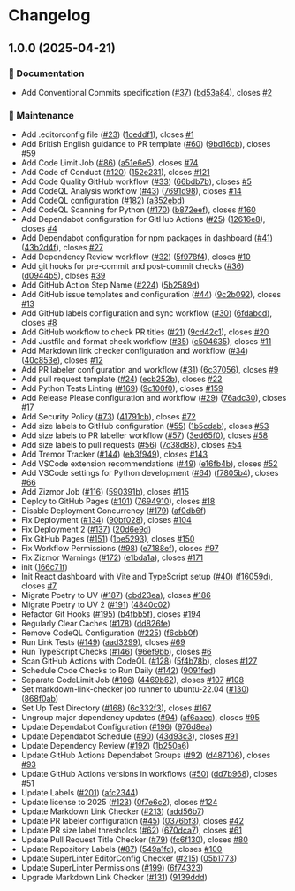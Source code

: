 # Changelog

## 1.0.0 (2025-04-21)


### 📝 Documentation

* Add Conventional Commits specification ([#37](https://github.com/JackPlowman/status-sentinel/issues/37)) ([bd53a84](https://github.com/JackPlowman/status-sentinel/commit/bd53a8400fccd1473f3fa56ce29c52a84902cb29)), closes [#2](https://github.com/JackPlowman/status-sentinel/issues/2)


### 🧰 Maintenance

* Add .editorconfig file ([#23](https://github.com/JackPlowman/status-sentinel/issues/23)) ([1ceddf1](https://github.com/JackPlowman/status-sentinel/commit/1ceddf18cf8e9f27d2c6acae070894b4a7392ee1)), closes [#1](https://github.com/JackPlowman/status-sentinel/issues/1)
* Add British English guidance to PR template ([#60](https://github.com/JackPlowman/status-sentinel/issues/60)) ([9bd16cb](https://github.com/JackPlowman/status-sentinel/commit/9bd16cbc049417fad0b905831b86c20270954dc5)), closes [#59](https://github.com/JackPlowman/status-sentinel/issues/59)
* Add Code Limit Job ([#86](https://github.com/JackPlowman/status-sentinel/issues/86)) ([a51e6e5](https://github.com/JackPlowman/status-sentinel/commit/a51e6e58b8cde2aa027797efeea25e6e5c87a8dc)), closes [#74](https://github.com/JackPlowman/status-sentinel/issues/74)
* Add Code of Conduct ([#120](https://github.com/JackPlowman/status-sentinel/issues/120)) ([152e231](https://github.com/JackPlowman/status-sentinel/commit/152e23142476ed962cb3ba33623612e442bc680e)), closes [#121](https://github.com/JackPlowman/status-sentinel/issues/121)
* Add Code Quality GitHub workflow ([#33](https://github.com/JackPlowman/status-sentinel/issues/33)) ([66bdb7b](https://github.com/JackPlowman/status-sentinel/commit/66bdb7bde93150c40d8eebb9fe8d348395ba3713)), closes [#5](https://github.com/JackPlowman/status-sentinel/issues/5)
* Add CodeQL Analysis workflow ([#43](https://github.com/JackPlowman/status-sentinel/issues/43)) ([7691d98](https://github.com/JackPlowman/status-sentinel/commit/7691d98c280cee5b032e62556f4b213fb4655aa9)), closes [#14](https://github.com/JackPlowman/status-sentinel/issues/14)
* Add CodeQL configuration ([#182](https://github.com/JackPlowman/status-sentinel/issues/182)) ([a352ebd](https://github.com/JackPlowman/status-sentinel/commit/a352ebd2b60135202e8b05856a896828b06e05c6))
* Add CodeQL Scanning for Python ([#170](https://github.com/JackPlowman/status-sentinel/issues/170)) ([b872eef](https://github.com/JackPlowman/status-sentinel/commit/b872eef120987c3db8e4d1adf37b3345f51c6df6)), closes [#160](https://github.com/JackPlowman/status-sentinel/issues/160)
* Add Dependabot configuration for GitHub Actions ([#25](https://github.com/JackPlowman/status-sentinel/issues/25)) ([12616e8](https://github.com/JackPlowman/status-sentinel/commit/12616e81e98e57e2f71146cf59756e5a79f1be39)), closes [#4](https://github.com/JackPlowman/status-sentinel/issues/4)
* Add Dependabot configuration for npm packages in dashboard ([#41](https://github.com/JackPlowman/status-sentinel/issues/41)) ([43b2d4f](https://github.com/JackPlowman/status-sentinel/commit/43b2d4f73d7fd7aa68074785a94367c42de28a9f)), closes [#27](https://github.com/JackPlowman/status-sentinel/issues/27)
* Add Dependency Review workflow ([#32](https://github.com/JackPlowman/status-sentinel/issues/32)) ([5f978f4](https://github.com/JackPlowman/status-sentinel/commit/5f978f42aac2f026c522be608cd9b5dd090791a8)), closes [#10](https://github.com/JackPlowman/status-sentinel/issues/10)
* Add git hooks for pre-commit and post-commit checks ([#36](https://github.com/JackPlowman/status-sentinel/issues/36)) ([d0944b5](https://github.com/JackPlowman/status-sentinel/commit/d0944b5d30e5507b1bc84960cbd15cc30e22537c)), closes [#39](https://github.com/JackPlowman/status-sentinel/issues/39)
* Add GitHub Action Step Name ([#224](https://github.com/JackPlowman/status-sentinel/issues/224)) ([5b2589d](https://github.com/JackPlowman/status-sentinel/commit/5b2589d36654d5d9604411202bd302ed1089a3ea))
* Add GitHub issue templates and configuration ([#44](https://github.com/JackPlowman/status-sentinel/issues/44)) ([9c2b092](https://github.com/JackPlowman/status-sentinel/commit/9c2b0927a2a9928883aa5f809e5a28d653628d1f)), closes [#13](https://github.com/JackPlowman/status-sentinel/issues/13)
* Add GitHub labels configuration and sync workflow ([#30](https://github.com/JackPlowman/status-sentinel/issues/30)) ([6fdabcd](https://github.com/JackPlowman/status-sentinel/commit/6fdabcdc645de77b719feab36a9117c07fb07e68)), closes [#8](https://github.com/JackPlowman/status-sentinel/issues/8)
* Add GitHub workflow to check PR titles ([#21](https://github.com/JackPlowman/status-sentinel/issues/21)) ([9cd42c1](https://github.com/JackPlowman/status-sentinel/commit/9cd42c1bb86739e798973baed1cacd14ebdc98a9)), closes [#20](https://github.com/JackPlowman/status-sentinel/issues/20)
* Add Justfile and format check workflow ([#35](https://github.com/JackPlowman/status-sentinel/issues/35)) ([c504635](https://github.com/JackPlowman/status-sentinel/commit/c504635d41eb5f7e057272c93ed0485299ed436a)), closes [#11](https://github.com/JackPlowman/status-sentinel/issues/11)
* Add Markdown link checker configuration and workflow ([#34](https://github.com/JackPlowman/status-sentinel/issues/34)) ([40c853e](https://github.com/JackPlowman/status-sentinel/commit/40c853eda5aecdfe19378638082a1a9b52c8a973)), closes [#12](https://github.com/JackPlowman/status-sentinel/issues/12)
* Add PR labeler configuration and workflow ([#31](https://github.com/JackPlowman/status-sentinel/issues/31)) ([6c37056](https://github.com/JackPlowman/status-sentinel/commit/6c370568fcdad975339175424ad38af2b7984973)), closes [#9](https://github.com/JackPlowman/status-sentinel/issues/9)
* Add pull request template ([#24](https://github.com/JackPlowman/status-sentinel/issues/24)) ([ecb252b](https://github.com/JackPlowman/status-sentinel/commit/ecb252bc87c50a4191ce03223034c6bbaaca2dd4)), closes [#22](https://github.com/JackPlowman/status-sentinel/issues/22)
* Add Python Tests Linting ([#169](https://github.com/JackPlowman/status-sentinel/issues/169)) ([9c100f0](https://github.com/JackPlowman/status-sentinel/commit/9c100f0fc9f33fbebcccf8ad6c86fe5150e9ed55)), closes [#159](https://github.com/JackPlowman/status-sentinel/issues/159)
* Add Release Please configuration and workflow ([#29](https://github.com/JackPlowman/status-sentinel/issues/29)) ([76adc30](https://github.com/JackPlowman/status-sentinel/commit/76adc30c922021ddcd780a20e5c4a513ba4642f0)), closes [#17](https://github.com/JackPlowman/status-sentinel/issues/17)
* Add Security Policy ([#73](https://github.com/JackPlowman/status-sentinel/issues/73)) ([41791cb](https://github.com/JackPlowman/status-sentinel/commit/41791cb48ade2ff8118e9b58c3a1e7aa231845f8)), closes [#72](https://github.com/JackPlowman/status-sentinel/issues/72)
* Add size labels to GitHub configuration ([#55](https://github.com/JackPlowman/status-sentinel/issues/55)) ([1b5cdab](https://github.com/JackPlowman/status-sentinel/commit/1b5cdabca4a14a29c401d6e81898dbcafb65c5c6)), closes [#53](https://github.com/JackPlowman/status-sentinel/issues/53)
* Add size labels to PR labeller workflow ([#57](https://github.com/JackPlowman/status-sentinel/issues/57)) ([3ed65f0](https://github.com/JackPlowman/status-sentinel/commit/3ed65f0707d05f75c40d734332760cb1a893014c)), closes [#58](https://github.com/JackPlowman/status-sentinel/issues/58)
* Add size labels to pull requests ([#56](https://github.com/JackPlowman/status-sentinel/issues/56)) ([7c38d88](https://github.com/JackPlowman/status-sentinel/commit/7c38d887eba933aa6b460a2c94a1d5a3689270b9)), closes [#54](https://github.com/JackPlowman/status-sentinel/issues/54)
* Add Tremor Tracker ([#144](https://github.com/JackPlowman/status-sentinel/issues/144)) ([eb3f949](https://github.com/JackPlowman/status-sentinel/commit/eb3f9496b214775099bf3914ed9f5dd2e5ecf413)), closes [#143](https://github.com/JackPlowman/status-sentinel/issues/143)
* Add VSCode extension recommendations ([#49](https://github.com/JackPlowman/status-sentinel/issues/49)) ([e16fb4b](https://github.com/JackPlowman/status-sentinel/commit/e16fb4bbe4e8a1965a75a2966a2e5327a5b0f48b)), closes [#52](https://github.com/JackPlowman/status-sentinel/issues/52)
* Add VSCode settings for Python development ([#64](https://github.com/JackPlowman/status-sentinel/issues/64)) ([f7805b4](https://github.com/JackPlowman/status-sentinel/commit/f7805b430acb47fe25ed020dc0f56b2f981db804)), closes [#66](https://github.com/JackPlowman/status-sentinel/issues/66)
* Add Zizmor Job ([#116](https://github.com/JackPlowman/status-sentinel/issues/116)) ([590391b](https://github.com/JackPlowman/status-sentinel/commit/590391b2466ce3a07c19c5bae9808a1e5b930609)), closes [#115](https://github.com/JackPlowman/status-sentinel/issues/115)
* Deploy to GitHub Pages ([#101](https://github.com/JackPlowman/status-sentinel/issues/101)) ([7694910](https://github.com/JackPlowman/status-sentinel/commit/769491090268824dd681971160e0ec7fea6f423d)), closes [#18](https://github.com/JackPlowman/status-sentinel/issues/18)
* Disable Deployment Concurrency ([#179](https://github.com/JackPlowman/status-sentinel/issues/179)) ([af0db6f](https://github.com/JackPlowman/status-sentinel/commit/af0db6fd25eb25f0f261f3ab7fd0529b946bb081))
* Fix Deployment ([#134](https://github.com/JackPlowman/status-sentinel/issues/134)) ([90bf028](https://github.com/JackPlowman/status-sentinel/commit/90bf0280ec19330b581c2dc05c2097701c6f7264)), closes [#104](https://github.com/JackPlowman/status-sentinel/issues/104)
* Fix Deployment 2 ([#137](https://github.com/JackPlowman/status-sentinel/issues/137)) ([20d6e9d](https://github.com/JackPlowman/status-sentinel/commit/20d6e9da1bc5021ce14825fa78de2e11514b5857))
* Fix GitHub Pages ([#151](https://github.com/JackPlowman/status-sentinel/issues/151)) ([1be5293](https://github.com/JackPlowman/status-sentinel/commit/1be5293bd6aed74d933dd30093984fc73bacd3f2)), closes [#150](https://github.com/JackPlowman/status-sentinel/issues/150)
* Fix Workflow Permissions ([#98](https://github.com/JackPlowman/status-sentinel/issues/98)) ([e7188ef](https://github.com/JackPlowman/status-sentinel/commit/e7188efb5bd15b100013d3fb454c8ad7bf28be77)), closes [#97](https://github.com/JackPlowman/status-sentinel/issues/97)
* Fix Zizmor Warnings ([#172](https://github.com/JackPlowman/status-sentinel/issues/172)) ([e1bda1a](https://github.com/JackPlowman/status-sentinel/commit/e1bda1a42beecfc7301740b085956f900283d6d5)), closes [#171](https://github.com/JackPlowman/status-sentinel/issues/171)
* init ([166c71f](https://github.com/JackPlowman/status-sentinel/commit/166c71f75135a50f3870d0ff88452d8eae54919c))
* Init React dashboard with Vite and TypeScript setup ([#40](https://github.com/JackPlowman/status-sentinel/issues/40)) ([f16059d](https://github.com/JackPlowman/status-sentinel/commit/f16059d421bc26162139589eafecd3527acf6d30)), closes [#7](https://github.com/JackPlowman/status-sentinel/issues/7)
* Migrate Poetry to UV ([#187](https://github.com/JackPlowman/status-sentinel/issues/187)) ([cbd23ea](https://github.com/JackPlowman/status-sentinel/commit/cbd23eae4badaa9f56cf2fccf22012fda0af8265)), closes [#186](https://github.com/JackPlowman/status-sentinel/issues/186)
* Migrate Poetry to UV 2 ([#191](https://github.com/JackPlowman/status-sentinel/issues/191)) ([4840c02](https://github.com/JackPlowman/status-sentinel/commit/4840c023b598c6d91252a6c1ed8fe78210f70d8a))
* Refactor Git Hooks ([#195](https://github.com/JackPlowman/status-sentinel/issues/195)) ([b4fbb5f](https://github.com/JackPlowman/status-sentinel/commit/b4fbb5f3a7b46f3f7a0600fa012f1322395df5a9)), closes [#194](https://github.com/JackPlowman/status-sentinel/issues/194)
* Regularly Clear Caches ([#178](https://github.com/JackPlowman/status-sentinel/issues/178)) ([dd826fe](https://github.com/JackPlowman/status-sentinel/commit/dd826fed75859c42bc88d0265c15a2cc4946730a))
* Remove CodeQL Configuration ([#225](https://github.com/JackPlowman/status-sentinel/issues/225)) ([f6cbb0f](https://github.com/JackPlowman/status-sentinel/commit/f6cbb0f8a47e5eb906acf1a1bf78738b655f9a93))
* Run Link Tests ([#149](https://github.com/JackPlowman/status-sentinel/issues/149)) ([aad3299](https://github.com/JackPlowman/status-sentinel/commit/aad3299c574bbeb5a9ded78610575c5a76a44ec4)), closes [#69](https://github.com/JackPlowman/status-sentinel/issues/69)
* Run TypeScript Checks ([#146](https://github.com/JackPlowman/status-sentinel/issues/146)) ([96ef9bb](https://github.com/JackPlowman/status-sentinel/commit/96ef9bbde0a2a93f83e3d4670f14a1c558471990)), closes [#6](https://github.com/JackPlowman/status-sentinel/issues/6)
* Scan GitHub Actions with CodeQL ([#128](https://github.com/JackPlowman/status-sentinel/issues/128)) ([5f4b78b](https://github.com/JackPlowman/status-sentinel/commit/5f4b78bf6c6d7afb520f8baf522ad51ec41c0fb1)), closes [#127](https://github.com/JackPlowman/status-sentinel/issues/127)
* Schedule Code Checks to Run Daily ([#142](https://github.com/JackPlowman/status-sentinel/issues/142)) ([9091fed](https://github.com/JackPlowman/status-sentinel/commit/9091fed106fd3420f287ce8449d9b9ea0fdf7e85))
* Separate CodeLimit Job ([#106](https://github.com/JackPlowman/status-sentinel/issues/106)) ([4469b62](https://github.com/JackPlowman/status-sentinel/commit/4469b6205fd988c023447416902313b35ef4c517)), closes [#107](https://github.com/JackPlowman/status-sentinel/issues/107) [#108](https://github.com/JackPlowman/status-sentinel/issues/108)
* Set markdown-link-checker job runner to ubuntu-22.04 ([#130](https://github.com/JackPlowman/status-sentinel/issues/130)) ([868f0ab](https://github.com/JackPlowman/status-sentinel/commit/868f0abc110f1d3bba9150ae0283a98bbd35722d))
* Set Up Test Directory ([#168](https://github.com/JackPlowman/status-sentinel/issues/168)) ([6c332f3](https://github.com/JackPlowman/status-sentinel/commit/6c332f3d2123ef87f606740968e40098dd4fa085)), closes [#167](https://github.com/JackPlowman/status-sentinel/issues/167)
* Ungroup major dependency updates ([#94](https://github.com/JackPlowman/status-sentinel/issues/94)) ([af6aaec](https://github.com/JackPlowman/status-sentinel/commit/af6aaec43a959c4781a704195eed20b08f535117)), closes [#95](https://github.com/JackPlowman/status-sentinel/issues/95)
* Update Dependabot Configuration ([#196](https://github.com/JackPlowman/status-sentinel/issues/196)) ([976d8ea](https://github.com/JackPlowman/status-sentinel/commit/976d8ea0cebb7284ea9aeccd7c90bdce6e4c5af4))
* Update Dependabot Schedule ([#90](https://github.com/JackPlowman/status-sentinel/issues/90)) ([43d93c3](https://github.com/JackPlowman/status-sentinel/commit/43d93c30d997a49303a0d48ec9e0c77afb9d4fbe)), closes [#91](https://github.com/JackPlowman/status-sentinel/issues/91)
* Update Dependency Review ([#192](https://github.com/JackPlowman/status-sentinel/issues/192)) ([1b250a6](https://github.com/JackPlowman/status-sentinel/commit/1b250a69474ec62d7e7ef4f5cee95fa9d518e6a8))
* Update GitHub Actions Dependabot Groups ([#92](https://github.com/JackPlowman/status-sentinel/issues/92)) ([d487106](https://github.com/JackPlowman/status-sentinel/commit/d487106aec834bb2808bbd83d156f9b8dcca9265)), closes [#93](https://github.com/JackPlowman/status-sentinel/issues/93)
* Update GitHub Actions versions in workflows ([#50](https://github.com/JackPlowman/status-sentinel/issues/50)) ([dd7b968](https://github.com/JackPlowman/status-sentinel/commit/dd7b9681cbb9f0c5a430eec0b6d4d9275913d495)), closes [#51](https://github.com/JackPlowman/status-sentinel/issues/51)
* Update Labels ([#201](https://github.com/JackPlowman/status-sentinel/issues/201)) ([afc2344](https://github.com/JackPlowman/status-sentinel/commit/afc23446e6d6bda860ab1a30289c07b12764791b))
* Update license to 2025 ([#123](https://github.com/JackPlowman/status-sentinel/issues/123)) ([0f7e6c2](https://github.com/JackPlowman/status-sentinel/commit/0f7e6c2df7110f60a8cb51e07c6443d8a1a5045d)), closes [#124](https://github.com/JackPlowman/status-sentinel/issues/124)
* Update Markdown Link Checker ([#213](https://github.com/JackPlowman/status-sentinel/issues/213)) ([add56b7](https://github.com/JackPlowman/status-sentinel/commit/add56b7e2d384f8c93f9dc1059e4e38a88d0704e))
* Update PR labeler configuration ([#45](https://github.com/JackPlowman/status-sentinel/issues/45)) ([0376bf3](https://github.com/JackPlowman/status-sentinel/commit/0376bf32769c87a15f423bf391005399ad8b6e09)), closes [#42](https://github.com/JackPlowman/status-sentinel/issues/42)
* Update PR size label thresholds ([#62](https://github.com/JackPlowman/status-sentinel/issues/62)) ([670dca7](https://github.com/JackPlowman/status-sentinel/commit/670dca701bc8efafc671c1f668efd63aee9cb9af)), closes [#61](https://github.com/JackPlowman/status-sentinel/issues/61)
* Update Pull Request Title Checker ([#79](https://github.com/JackPlowman/status-sentinel/issues/79)) ([fc6f130](https://github.com/JackPlowman/status-sentinel/commit/fc6f130e6364f59f5ebe86b55070dd525309f5dd)), closes [#80](https://github.com/JackPlowman/status-sentinel/issues/80)
* Update Repository Labels ([#87](https://github.com/JackPlowman/status-sentinel/issues/87)) ([549a1fd](https://github.com/JackPlowman/status-sentinel/commit/549a1fd979aafdf277264faea2eabaccbeb3f0a4)), closes [#100](https://github.com/JackPlowman/status-sentinel/issues/100)
* Update SuperLinter EditorConfig Checker ([#215](https://github.com/JackPlowman/status-sentinel/issues/215)) ([05b1773](https://github.com/JackPlowman/status-sentinel/commit/05b1773a4f463a8959b107996ac119116fa56ff6))
* Update SuperLinter Permissions ([#199](https://github.com/JackPlowman/status-sentinel/issues/199)) ([6f74323](https://github.com/JackPlowman/status-sentinel/commit/6f74323239fbbd1a5450145544c51a67603e1cf4))
* Upgrade Markdown Link Checker ([#131](https://github.com/JackPlowman/status-sentinel/issues/131)) ([9139ddd](https://github.com/JackPlowman/status-sentinel/commit/9139ddd9d5a1d253a41dc1125aa6be5d070ceaf4))

